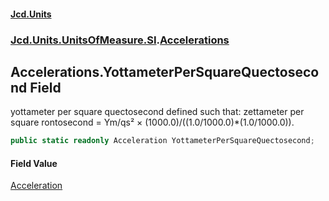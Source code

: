 #### [Jcd.Units](index.md 'index')
### [Jcd.Units.UnitsOfMeasure.SI](Jcd.Units.UnitsOfMeasure.SI.md 'Jcd.Units.UnitsOfMeasure.SI').[Accelerations](Accelerations.md 'Jcd.Units.UnitsOfMeasure.SI.Accelerations')

## Accelerations.YottameterPerSquareQuectosecond Field

yottameter per square quectosecond defined such that: zettameter per square rontosecond = Ym/qs² × (1000.0)/((1.0/1000.0)*(1.0/1000.0)).

```csharp
public static readonly Acceleration YottameterPerSquareQuectosecond;
```

#### Field Value
[Acceleration](Acceleration.md 'Jcd.Units.UnitTypes.Acceleration')